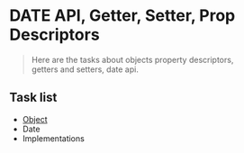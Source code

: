 # DATE API, Getter, Setter, Prop Descriptors
> Here are the tasks about objects property descriptors,  
> getters and setters, date api.

## Task list

- [Object](https://github.com/Vahan11/first_repo/tree/main/lesson-13-17-05-2021/object)
- Date
- Implementations
